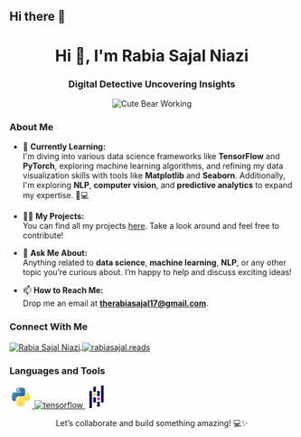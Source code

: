 ## Hi there 👋  

<h1 align="center">Hi 👋, I'm Rabia Sajal Niazi</h1>  
<h3 align="center">Digital Detective Uncovering Insights</h3>  

<div align="center">  
  <img src="https://media.giphy.com/media/XUIJbFUUMCKkmICfVI/giphy.gif" alt="Cute Bear Working" width="200" />  
</div>
 

### About Me  

- 🌱 **Currently Learning:**  
  I'm diving into various data science frameworks like **TensorFlow** and **PyTorch**, exploring machine learning algorithms, and refining my data visualization skills with tools like **Matplotlib** and **Seaborn**. Additionally, I'm exploring **NLP**, **computer vision**, and **predictive analytics** to expand my expertise. 🚀💻  

- 👨‍💻 **My Projects:**  
  You can find all my projects [here](https://github.com/rabiasajalcodes). Take a look around and feel free to contribute!  

- 💬 **Ask Me About:**  
  Anything related to **data science**, **machine learning**, **NLP**, or any other topic you’re curious about. I’m happy to help and discuss exciting ideas!  

- 📫 **How to Reach Me:**  
  Drop me an email at **therabiasajal17@gmail.com**.   

### Connect With Me  

<p align="left">  
  <a href="https://www.linkedin.com/in/rabia-sajal-niazi-107400268/" target="blank">  
    <img align="center" src="https://raw.githubusercontent.com/rahuldkjain/github-profile-readme-generator/master/src/images/icons/Social/linked-in-alt.svg" alt="Rabia Sajal Niazi" height="30" width="40" />  
  </a>  
  <a href="https://instagram.com/rabiasajalniazi" target="blank">  
    <img align="center" src="https://raw.githubusercontent.com/rahuldkjain/github-profile-readme-generator/master/src/images/icons/Social/instagram.svg" alt="rabiasajal.reads" height="30" width="40" />  
  </a>  
</p>  

### Languages and Tools  

<p align="left">  
  <a href="https://www.python.org" target="_blank" rel="noreferrer">  
    <img src="https://raw.githubusercontent.com/devicons/devicon/master/icons/python/python-original.svg" alt="python" width="40" height="40"/>  
  </a>  
  <a href="https://www.tensorflow.org" target="_blank" rel="noreferrer">  
    <img src="https://www.vectorlogo.zone/logos/tensorflow/tensorflow-icon.svg" alt="tensorflow" width="40" height="40"/>  
  </a>  
  <a href="https://pandas.pydata.org/" target="_blank" rel="noreferrer">  
    <img src="https://raw.githubusercontent.com/devicons/devicon/2ae2a900d2f041da66e950e4d48052658d850630/icons/pandas/pandas-original.svg" alt="pandas" width="40" height="40"/>  
  </a>  
  <!-- Add other icons here as necessary -->  
</p>  

<div align="center">  
  Let’s collaborate and build something amazing! 💻✨  
</div>  
